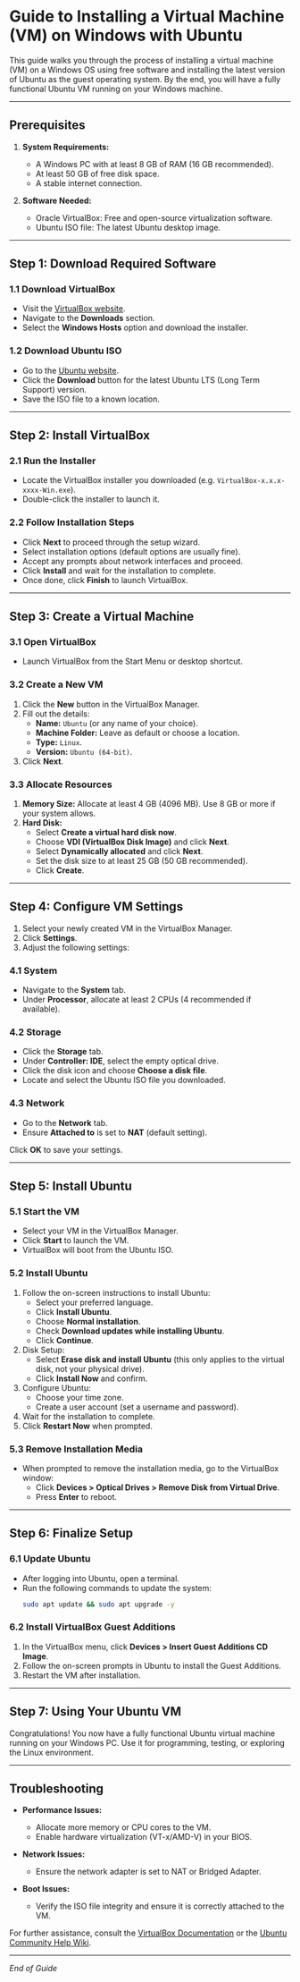 # Guide to Installing a Virtual Machine (VM) on Windows with Ubuntu

This guide walks you through the process of installing a virtual machine (VM) on a Windows OS using free software and installing the latest version of Ubuntu as the guest operating system. By the end, you will have a fully functional Ubuntu VM running on your Windows machine.

---

## Prerequisites

1. **System Requirements:**
   - A Windows PC with at least 8 GB of RAM (16 GB recommended).
   - At least 50 GB of free disk space.
   - A stable internet connection.

2. **Software Needed:**
   - Oracle VirtualBox: Free and open-source virtualization software.
   - Ubuntu ISO file: The latest Ubuntu desktop image.

---

## Step 1: Download Required Software

### 1.1 Download VirtualBox
- Visit the [VirtualBox website](https://www.virtualbox.org/).
- Navigate to the **Downloads** section.
- Select the **Windows Hosts** option and download the installer.

### 1.2 Download Ubuntu ISO
- Go to the [Ubuntu website](https://ubuntu.com/download/desktop).
- Click the **Download** button for the latest Ubuntu LTS (Long Term Support) version.
- Save the ISO file to a known location.

---

## Step 2: Install VirtualBox

### 2.1 Run the Installer
- Locate the VirtualBox installer you downloaded (e.g. `VirtualBox-x.x.x-xxxx-Win.exe`).
- Double-click the installer to launch it.

### 2.2 Follow Installation Steps
- Click **Next** to proceed through the setup wizard.
- Select installation options (default options are usually fine).
- Accept any prompts about network interfaces and proceed.
- Click **Install** and wait for the installation to complete.
- Once done, click **Finish** to launch VirtualBox.

---

## Step 3: Create a Virtual Machine

### 3.1 Open VirtualBox
- Launch VirtualBox from the Start Menu or desktop shortcut.

### 3.2 Create a New VM
1. Click the **New** button in the VirtualBox Manager.
2. Fill out the details:
   - **Name:** `Ubuntu` (or any name of your choice).
   - **Machine Folder:** Leave as default or choose a location.
   - **Type:** `Linux`.
   - **Version:** `Ubuntu (64-bit)`.
3. Click **Next**.

### 3.3 Allocate Resources
1. **Memory Size:** Allocate at least 4 GB (4096 MB). Use 8 GB or more if your system allows.
2. **Hard Disk:**
   - Select **Create a virtual hard disk now**.
   - Choose **VDI (VirtualBox Disk Image)** and click **Next**.
   - Select **Dynamically allocated** and click **Next**.
   - Set the disk size to at least 25 GB (50 GB recommended).
   - Click **Create**.

---

## Step 4: Configure VM Settings

1. Select your newly created VM in the VirtualBox Manager.
2. Click **Settings**.
3. Adjust the following settings:

### 4.1 System
- Navigate to the **System** tab.
- Under **Processor**, allocate at least 2 CPUs (4 recommended if available).

### 4.2 Storage
- Click the **Storage** tab.
- Under **Controller: IDE**, select the empty optical drive.
- Click the disk icon and choose **Choose a disk file**.
- Locate and select the Ubuntu ISO file you downloaded.

### 4.3 Network
- Go to the **Network** tab.
- Ensure **Attached to** is set to **NAT** (default setting).

Click **OK** to save your settings.

---

## Step 5: Install Ubuntu

### 5.1 Start the VM
- Select your VM in the VirtualBox Manager.
- Click **Start** to launch the VM.
- VirtualBox will boot from the Ubuntu ISO.

### 5.2 Install Ubuntu
1. Follow the on-screen instructions to install Ubuntu:
   - Select your preferred language.
   - Click **Install Ubuntu**.
   - Choose **Normal installation**.
   - Check **Download updates while installing Ubuntu**.
   - Click **Continue**.
2. Disk Setup:
   - Select **Erase disk and install Ubuntu** (this only applies to the virtual disk, not your physical drive).
   - Click **Install Now** and confirm.
3. Configure Ubuntu:
   - Choose your time zone.
   - Create a user account (set a username and password).
4. Wait for the installation to complete.
5. Click **Restart Now** when prompted.

### 5.3 Remove Installation Media
- When prompted to remove the installation media, go to the VirtualBox window:
  - Click **Devices > Optical Drives > Remove Disk from Virtual Drive**.
  - Press **Enter** to reboot.

---

## Step 6: Finalize Setup

### 6.1 Update Ubuntu
- After logging into Ubuntu, open a terminal.
- Run the following commands to update the system:
  ```bash
  sudo apt update && sudo apt upgrade -y
  ```

### 6.2 Install VirtualBox Guest Additions
1. In the VirtualBox menu, click **Devices > Insert Guest Additions CD Image**.
2. Follow the on-screen prompts in Ubuntu to install the Guest Additions.
3. Restart the VM after installation.

---

## Step 7: Using Your Ubuntu VM

Congratulations! You now have a fully functional Ubuntu virtual machine running on your Windows PC. Use it for programming, testing, or exploring the Linux environment.

---

## Troubleshooting

- **Performance Issues:**
  - Allocate more memory or CPU cores to the VM.
  - Enable hardware virtualization (VT-x/AMD-V) in your BIOS.

- **Network Issues:**
  - Ensure the network adapter is set to NAT or Bridged Adapter.

- **Boot Issues:**
  - Verify the ISO file integrity and ensure it is correctly attached to the VM.

For further assistance, consult the [VirtualBox Documentation](https://www.virtualbox.org/wiki/Documentation) or the [Ubuntu Community Help Wiki](https://help.ubuntu.com/community).

---

*End of Guide*

